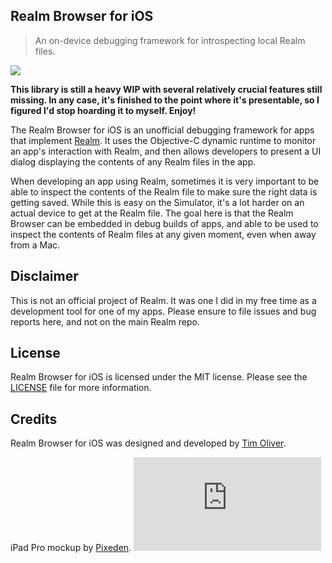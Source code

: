 ## Realm Browser for iOS
> An on-device debugging framework for introspecting local Realm files.

<img src="https://raw.githubusercontent.com/TimOliver/RealmBrowser-iOS/master/screenshot.jpg" />

**This library is still a heavy WIP with several relatively crucial features still missing. In any case, it's finished to the point where it's presentable, so I figured I'd stop hoarding it to myself. Enjoy!**

The Realm Browser for iOS is an unofficial debugging framework for apps that implement [Realm](http://realm.io). It uses the Objective-C dynamic runtime to monitor an app's interaction with Realm, and then allows developers to present a UI dialog displaying the contents of any Realm files in the app.

When developing an app using Realm, sometimes it is very important to be able to inspect the contents of the Realm file to make sure the right data is getting saved. While this is easy on the Simulator, it's a lot harder on an actual device to get at the Realm file. The goal here is that the Realm Browser can be embedded in debug builds of apps, and able to be used to inspect the contents of Realm files at any given moment, even when away from a Mac.

## Disclaimer
This is not an official project of Realm. It was one I did in my free time as a development tool for one of my apps. Please ensure to file issues and bug reports here, and not on the main Realm repo.

## License
Realm Browser for iOS is licensed under the MIT license. Please see the [LICENSE](License) file for more information.

## Credits

Realm Browser for iOS was designed and developed by [Tim Oliver](http://timoliver.blog).

iPad Pro mockup by [Pixeden](http://pixeden.com). ![analytics](https://ga-beacon.appspot.com/UA-5643664-16/RealmBrowser-iOS/README.md?pixel)


